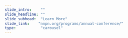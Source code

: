 ```yaml
---
slide_intro:    ""
slide_headline: ""
slide_subhead:  "Learn More"
slide_link:    "nnpn.org/programs/annual-conference/"
type:           "carousel"
---
```

